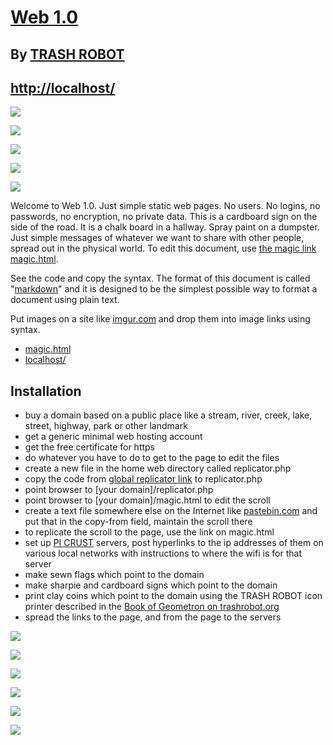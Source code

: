 # [Web 1.0](https://github.com/LafeLabs/web/blob/main/README.md)

## By [TRASH ROBOT](https://www.trashrobot.org)

## [http://localhost/](http://localhost/)

![](https://i.imgur.com/Vm08kY6.png)

![](https://i.imgur.com/eoYFsqE.png)

![](https://i.imgur.com/qt4CKOs.png)

![](https://i.imgur.com/No1wukK.png)

![](https://i.imgur.com/K0wc7jb.png)


Welcome to Web 1.0. Just simple static web pages.  No users. No logins, no passwords, no encryption, no private data. This is a cardboard sign on the side of the road.  It is a chalk board in a hallway.  Spray paint on a dumpster.  Just simple messages of whatever we want to share with other people, spread out in the physical world.  To edit this document, use [the magic link magic.html](magic.html).

See the code and copy the syntax.  The format of this document is called "[markdown](https://www.markdownguide.org/basic-syntax/)" and it is designed to be the simplest possible way to format a document using plain text.   

Put images on a site like [imgur.com](https://imgur.com/) and drop them into image links using ![]() syntax.

 - [magic.html](magic.html)
 - [localhost/](http://localhost/)

## Installation

 - buy a domain based on a public place like a stream, river, creek, lake, street, highway, park or other landmark
 - get a generic minimal web hosting account
 - get the free certificate for https
 - do whatever you have to do to get to the page to edit the files
 - create a new file in the home web directory called replicator.php
 - copy the code from [global replicator link](https://raw.githubusercontent.com/LafeLabs/web/main/php/replicator.txt) to replicator.php
 - point browser to [your domain]/replicator.php
 - point browser to [your domain]/magic.html to edit the scroll
 - create a text file somewhere else on the Internet like [pastebin.com](https://pastebin.com/) and put that in the copy-from field, maintain the scroll there
 - to replicate the scroll to the page, use the link on magic.html
 - set up [PI CRUST](https://github.com/LafeLabs/picrust) servers, post hyperlinks to the ip addresses of them on various local networks with instructions to where the wifi is for that server
 - make sewn flags which point to the domain 
 - make sharpie and cardboard signs which point to the domain
 - print clay coins which point to the domain using the TRASH ROBOT icon printer described in the [Book of Geometron on trashrobot.org](http://trashrobot.org/bookofgeometronfirst/)
 - spread the links to the page, and from the page to the servers
 

![](https://i.imgur.com/b40uk3e.jpg)

![](https://i.imgur.com/4GDKZtJ.jpg)

![](https://i.imgur.com/kscBOoc.jpg)

![](https://i.imgur.com/0HxorBX.jpg)

![](https://i.imgur.com/vv6AYSw.png)

![](https://i.imgur.com/ZPcUht4.jpg)
